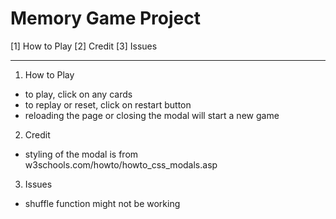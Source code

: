 # Memory Game Project

[1] How to Play
[2] Credit
[3] Issues

-----

1) How to Play

  - to play, click on any cards
  - to replay or reset, click on restart button
  - reloading the page or closing the modal will start a new game 

2) Credit

  - styling of the modal is from               
    w3schools.com/howto/howto_css_modals.asp

3) Issues

  - shuffle function might not be working
